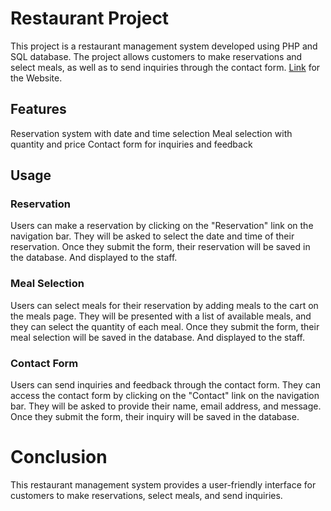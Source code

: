 # Restaurant Project
This project is a restaurant management system developed using PHP and SQL database. 
The project allows customers to make reservations and select meals, as well as to send inquiries through the contact form.
[Link](https://firststeak.000webhostapp.com/) for the Website.

## Features
Reservation system with date and time selection
Meal selection with quantity and price
Contact form for inquiries and feedback

## Usage
### Reservation
Users can make a reservation by clicking on the "Reservation" link on the navigation bar. 
They will be asked to select the date and time of their reservation. Once they submit the form, their reservation will be saved in the database. 
And displayed to the staff.

### Meal Selection
Users can select meals for their reservation by adding meals to the cart on the meals page. 
They will be presented with a list of available meals, and they can select the quantity of each meal. 
Once they submit the form, their meal selection will be saved in the database. And displayed to the staff.

### Contact Form
Users can send inquiries and feedback through the contact form. They can access the contact form by clicking on the "Contact" link on the navigation bar. 
They will be asked to provide their name, email address, and message. Once they submit the form, their inquiry will be saved in the database.

# Conclusion
This restaurant management system provides a user-friendly interface for customers to make reservations, select meals, and send inquiries. 
